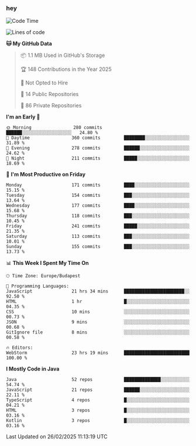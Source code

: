 ### hey

<!--START_SECTION:waka-->
![Code Time](http://img.shields.io/badge/Code%20Time-1%2C110%20hrs%2029%20mins-blue)

![Lines of code](https://img.shields.io/badge/From%20Hello%20World%20I%27ve%20Written-1.8%20million%20lines%20of%20code-blue)

**🐱 My GitHub Data** 

> 📦 1.1 MB Used in GitHub's Storage 
 > 
> 🏆 148 Contributions in the Year 2025
 > 
> 🚫 Not Opted to Hire
 > 
> 📜 14 Public Repositories 
 > 
> 🔑 86 Private Repositories 
 > 
**I'm an Early 🐤** 

```text
🌞 Morning                280 commits         ██████░░░░░░░░░░░░░░░░░░░   24.80 % 
🌆 Daytime                360 commits         ████████░░░░░░░░░░░░░░░░░   31.89 % 
🌃 Evening                278 commits         ██████░░░░░░░░░░░░░░░░░░░   24.62 % 
🌙 Night                  211 commits         █████░░░░░░░░░░░░░░░░░░░░   18.69 % 
```
📅 **I'm Most Productive on Friday** 

```text
Monday                   171 commits         ████░░░░░░░░░░░░░░░░░░░░░   15.15 % 
Tuesday                  154 commits         ███░░░░░░░░░░░░░░░░░░░░░░   13.64 % 
Wednesday                177 commits         ████░░░░░░░░░░░░░░░░░░░░░   15.68 % 
Thursday                 118 commits         ███░░░░░░░░░░░░░░░░░░░░░░   10.45 % 
Friday                   241 commits         █████░░░░░░░░░░░░░░░░░░░░   21.35 % 
Saturday                 113 commits         ███░░░░░░░░░░░░░░░░░░░░░░   10.01 % 
Sunday                   155 commits         ███░░░░░░░░░░░░░░░░░░░░░░   13.73 % 
```


📊 **This Week I Spent My Time On** 

```text
🕑︎ Time Zone: Europe/Budapest

💬 Programming Languages: 
JavaScript               21 hrs 34 mins      ███████████████████████░░   92.50 % 
HTML                     1 hr                █░░░░░░░░░░░░░░░░░░░░░░░░   04.35 % 
CSS                      10 mins             ░░░░░░░░░░░░░░░░░░░░░░░░░   00.73 % 
JSON                     9 mins              ░░░░░░░░░░░░░░░░░░░░░░░░░   00.68 % 
GitIgnore file           8 mins              ░░░░░░░░░░░░░░░░░░░░░░░░░   00.58 % 

🔥 Editors: 
WebStorm                 23 hrs 19 mins      █████████████████████████   100.00 % 
```

**I Mostly Code in Java** 

```text
Java                     52 repos            ██████████████░░░░░░░░░░░   54.74 % 
JavaScript               21 repos            ██████░░░░░░░░░░░░░░░░░░░   22.11 % 
TypeScript               4 repos             █░░░░░░░░░░░░░░░░░░░░░░░░   04.21 % 
HTML                     3 repos             █░░░░░░░░░░░░░░░░░░░░░░░░   03.16 % 
Kotlin                   3 repos             █░░░░░░░░░░░░░░░░░░░░░░░░   03.16 % 
```




 Last Updated on 26/02/2025 11:13:19 UTC
<!--END_SECTION:waka-->
